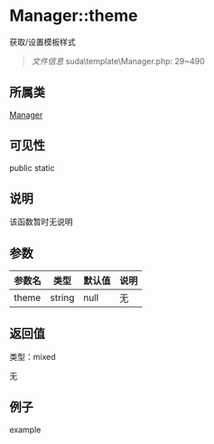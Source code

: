 # Manager::theme

获取/设置模板样式

> *文件信息* suda\template\Manager.php: 29~490

## 所属类 

[Manager](../Manager.md)

## 可见性

 public static

## 说明

该函数暂时无说明


## 参数


| 参数名 | 类型 | 默认值 | 说明 |
|--------|-----|-------|-------|
| theme |  string | null | 无 |



## 返回值

类型：mixed

无



## 例子

example
